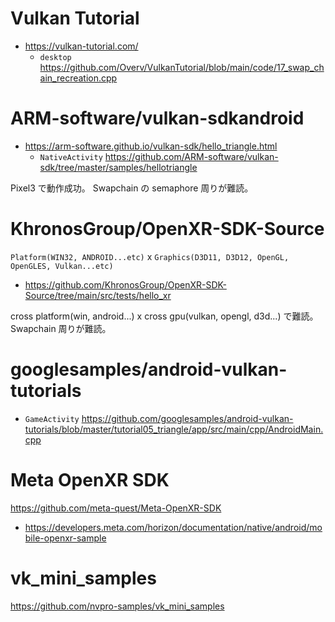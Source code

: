 # Vulkan Tutorial

- https://vulkan-tutorial.com/
  - `desktop` https://github.com/Overv/VulkanTutorial/blob/main/code/17_swap_chain_recreation.cpp

# ARM-software/vulkan-sdkandroid

- https://arm-software.github.io/vulkan-sdk/hello_triangle.html
  - `NativeActivity` https://github.com/ARM-software/vulkan-sdk/tree/master/samples/hellotriangle

Pixel3 で動作成功。
Swapchain の semaphore 周りが難読。

# KhronosGroup/OpenXR-SDK-Source

`Platform(WIN32, ANDROID...etc)` x `Graphics(D3D11, D3D12, OpenGL, OpenGLES, Vulkan...etc)`

- https://github.com/KhronosGroup/OpenXR-SDK-Source/tree/main/src/tests/hello_xr

cross platform(win, android...) x cross gpu(vulkan, opengl, d3d...) で難読。
Swapchain 周りが難読。

# googlesamples/android-vulkan-tutorials

- `GameActivity` https://github.com/googlesamples/android-vulkan-tutorials/blob/master/tutorial05_triangle/app/src/main/cpp/AndroidMain.cpp

# Meta OpenXR SDK

https://github.com/meta-quest/Meta-OpenXR-SDK

- https://developers.meta.com/horizon/documentation/native/android/mobile-openxr-sample

# vk_mini_samples

https://github.com/nvpro-samples/vk_mini_samples
